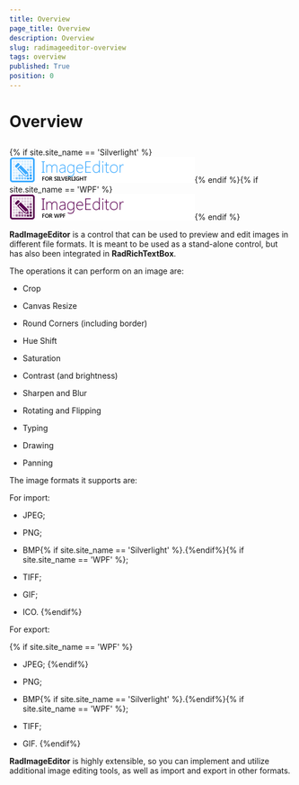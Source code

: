 ```yaml
---
title: Overview
page_title: Overview
description: Overview
slug: radimageeditor-overview
tags: overview
published: True
position: 0
---
```


# Overview



## 

{% if site.site_name == 'Silverlight' %}![](images/RadImageEditor_Overview_sl.png){% endif %}{% if site.site_name == 'WPF' %}![](images/RadImageEditor_Overview_wpf.png){% endif %}

__RadImageEditor__ is a control that can be used to preview and edit images in different file formats. It is meant to be used as a stand-alone control, but has also been integrated in __RadRichTextBox__.
         

The operations it can perform on an image are: 

* Crop 

* Canvas Resize

* Round Corners (including border)

* Hue Shift

* Saturation

* Contrast (and brightness) 

* Sharpen and Blur

* Rotating and Flipping

* Typing

* Drawing

* Panning


The image formats it supports are: 

For import: 

* JPEG; 

* PNG; 

* BMP{% if site.site_name == 'Silverlight' %}.{%endif%}{% if site.site_name == 'WPF' %};

* TIFF;

* GIF;

* ICO.
{%endif%}

For export: 

{% if site.site_name == 'WPF' %}
* JPEG;
{%endif%}

* PNG; 

* BMP{% if site.site_name == 'Silverlight' %}.{%endif%}{% if site.site_name == 'WPF' %};

* TIFF;

* GIF.
{%endif%}

__RadImageEditor__ is highly extensible, so you can implement and utilize additional image editing tools, as well as import and export in other formats. 
